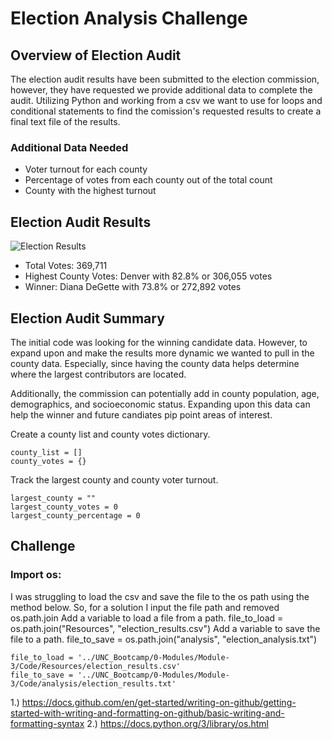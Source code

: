# Election Analysis Challenge

## Overview of Election Audit
The election audit results have been submitted to the election commission, however, they have requested we provide additional data to complete the audit. Utilizing Python and working from a csv we want to use for loops and conditional statements to find the comission's requested results to create a final text file of the results. 
### Additional Data Needed
- Voter turnout for each county
- Percentage of votes from each county out of the total count
- County with the highest turnout

## Election Audit Results
![Election Results](https://github.com/Jall3n/Election_Analysis/assets/119149740/bf8b3e5f-8426-4674-95fd-bbe9f5523f28)

- Total Votes: 369,711
- Highest County Votes: Denver with 82.8% or 306,055 votes
- Winner: Diana DeGette with 73.8% or 272,892 votes

## Election Audit Summary

The initial code was looking for the winning candidate data. However, to expand upon and make the results more dynamic we wanted to pull in the county data. Especially, since having the county data helps determine where the largest contributors are located.

Additionally, the commission can potentially add in county population, age, demographics, and socioeconomic status. Expanding upon this data can help the winner and future candiates pip point areas of interest.

Create a county list and county votes dictionary.

    county_list = []
    county_votes = {}

Track the largest county and county voter turnout.

    largest_county = ""
    largest_county_votes = 0
    largest_county_percentage = 0


## Challenge
### Import os: 
I was struggling to load the csv and save the file to the os path using the method below. So, for a solution I input the file path and removed os.path.join
Add a variable to load a file from a path.
file_to_load = os.path.join("Resources", "election_results.csv")
Add a variable to save the file to a path.
file_to_save = os.path.join("analysis", "election_analysis.txt")

    file_to_load = '../UNC_Bootcamp/0-Modules/Module-3/Code/Resources/election_results.csv'
    file_to_save = '../UNC_Bootcamp/0-Modules/Module-3/Code/analysis/election_results.txt'




1.) https://docs.github.com/en/get-started/writing-on-github/getting-started-with-writing-and-formatting-on-github/basic-writing-and-formatting-syntax
2.) https://docs.python.org/3/library/os.html
